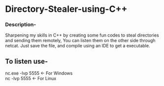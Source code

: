 # Directory-Stealer-using-C++
  
### Description-
Sharpening my skills in C++ by creating some fun codes to steal directories and sending them remotely, You can listen them on the other side through netcat.
Just save the file, and compile using an IDE to get a executable.

## To listen use-
 
nc.exe -lvp 5555                   <- For Windows    
nc -lvp 5555                       <- For Linux

